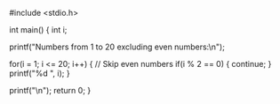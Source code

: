 #include <stdio.h>

int main() {
int i;

printf("Numbers from 1 to 20 excluding even numbers:\n");

for(i = 1; i <= 20; i++) {
    // Skip even numbers
    if(i % 2 == 0) {
        continue;
    }
    printf("%d ", i);
}

printf("\n");
return 0;
}
